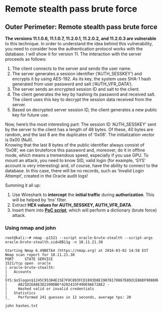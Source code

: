 # Remote stealth pass brute force

## Outer Perimeter: Remote stealth pass brute force

**The versions 11.1.0.6, 11.1.0.7, 11.2.0.1, 11.2.0.2, and 11.2.0.3 are vulnerable** to this technique. In order to understand the idea behind this vulnerability, you need to consider how the authentication protocol works with the database. I will show it for version 11. The interaction with the server proceeds as follows:

1. The client connects to the server and sends the user name.
2. The server generates a session identifier (‘AUTH\_SESSKEY’) and encrypts it by using AES-192. As its key, the system uses SHA-1 hash generated from user password and salt (‘AUTH\_VFR\_DATA’).
3. The server sends an encrypted session ID and salt to the client.
4. The client generates the key by hashing its password and received salt. The client uses this key to decrypt the session data received from the server.
5. Based on decrypted server session ID, the client generates a new public key for future use.

Now, here’s the most interesting part: The session ID ‘AUTH\_SESSKEY’ sent by the server to the client has a length of 48 bytes. Of these, 40 bytes are random, and the last 8 are the duplicates of ‘0x08’. The initialization vector is 0x00 (Null).\
Knowing that the last 8 bytes of the public identifier always consist of ‘0x08’, we can bruteforce this password and, moreover, do it in offline mode, which means a tremendous speed, especially if you use GPU. To mount an attack, you need to know SID, valid login (for example, ‘SYS’ account is very interesting) and, of course, have the ability to connect to the database. In this case, there will be no records, such as ‘Invalid Login Attempt’, created in the Oracle audit logs!

Summing it all up:

1. Use Wireshark to **intercept** the **initial traffic** during **authorization**. This will be helped by ‘tns’ filter.
2. Extract **HEX values for AUTH\_SESSKEY, AUTH\_VFR\_DATA**.
3. Insert them into [**PoC script**](https://www.exploit-db.com/exploits/22069), which will perform a dictionary (brute force) attack.

### Using nmap and john

```
root@kali:~# nmap -p1521 --script oracle-brute-stealth --script-args oracle-brute-stealth.sid=DB11g -n 10.11.21.30

Starting Nmap 6.49BETA4 (https://nmap.org) at 2016-03-02 14:58 EST
Nmap scan report for 10.11.21.30
PORT     STATE SERVICE
1521/tcp open  oracle
| oracle-brute-stealth:
|   Accounts
|     SYS:$o5logon$1245C95384E15E7F0C893FCD1893D8E19078170867E892CE86DF90880E09FAD3B4832CBCFDAC1
|     A821D2EA8E3D2209DB6*4202433F49DE9AE72AE2 - 
|     Hashed valid or invalid credentials
|   Statistics
|_    Performed 241 guesses in 12 seconds, average tps: 20

john hashes.txt
```
